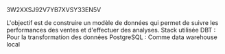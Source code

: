 3W2XXSJ92V7YB7XVSY33EN5V

L'objectif est de construire un modèle de données qui permet de suivre les performances des ventes et d'effectuer des analyses.
Stack utilisée
DBT : Pour la transformation des données
PostgreSQL : Comme data warehouse local
